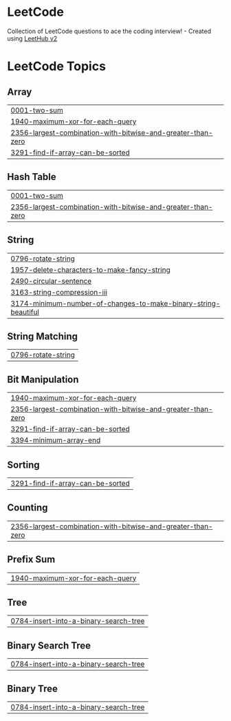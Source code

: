 # LeetCode
Collection of LeetCode questions to ace the coding interview! - Created using [LeetHub v2](https://github.com/arunbhardwaj/LeetHub-2.0)

<!---LeetCode Topics Start-->
# LeetCode Topics
## Array
|  |
| ------- |
| [0001-two-sum](https://github.com/swarupcs/LeetCode/tree/master/0001-two-sum) |
| [1940-maximum-xor-for-each-query](https://github.com/swarupcs/LeetCode/tree/master/1940-maximum-xor-for-each-query) |
| [2356-largest-combination-with-bitwise-and-greater-than-zero](https://github.com/swarupcs/LeetCode/tree/master/2356-largest-combination-with-bitwise-and-greater-than-zero) |
| [3291-find-if-array-can-be-sorted](https://github.com/swarupcs/LeetCode/tree/master/3291-find-if-array-can-be-sorted) |
## Hash Table
|  |
| ------- |
| [0001-two-sum](https://github.com/swarupcs/LeetCode/tree/master/0001-two-sum) |
| [2356-largest-combination-with-bitwise-and-greater-than-zero](https://github.com/swarupcs/LeetCode/tree/master/2356-largest-combination-with-bitwise-and-greater-than-zero) |
## String
|  |
| ------- |
| [0796-rotate-string](https://github.com/swarupcs/LeetCode/tree/master/0796-rotate-string) |
| [1957-delete-characters-to-make-fancy-string](https://github.com/swarupcs/LeetCode/tree/master/1957-delete-characters-to-make-fancy-string) |
| [2490-circular-sentence](https://github.com/swarupcs/LeetCode/tree/master/2490-circular-sentence) |
| [3163-string-compression-iii](https://github.com/swarupcs/LeetCode/tree/master/3163-string-compression-iii) |
| [3174-minimum-number-of-changes-to-make-binary-string-beautiful](https://github.com/swarupcs/LeetCode/tree/master/3174-minimum-number-of-changes-to-make-binary-string-beautiful) |
## String Matching
|  |
| ------- |
| [0796-rotate-string](https://github.com/swarupcs/LeetCode/tree/master/0796-rotate-string) |
## Bit Manipulation
|  |
| ------- |
| [1940-maximum-xor-for-each-query](https://github.com/swarupcs/LeetCode/tree/master/1940-maximum-xor-for-each-query) |
| [2356-largest-combination-with-bitwise-and-greater-than-zero](https://github.com/swarupcs/LeetCode/tree/master/2356-largest-combination-with-bitwise-and-greater-than-zero) |
| [3291-find-if-array-can-be-sorted](https://github.com/swarupcs/LeetCode/tree/master/3291-find-if-array-can-be-sorted) |
| [3394-minimum-array-end](https://github.com/swarupcs/LeetCode/tree/master/3394-minimum-array-end) |
## Sorting
|  |
| ------- |
| [3291-find-if-array-can-be-sorted](https://github.com/swarupcs/LeetCode/tree/master/3291-find-if-array-can-be-sorted) |
## Counting
|  |
| ------- |
| [2356-largest-combination-with-bitwise-and-greater-than-zero](https://github.com/swarupcs/LeetCode/tree/master/2356-largest-combination-with-bitwise-and-greater-than-zero) |
## Prefix Sum
|  |
| ------- |
| [1940-maximum-xor-for-each-query](https://github.com/swarupcs/LeetCode/tree/master/1940-maximum-xor-for-each-query) |
## Tree
|  |
| ------- |
| [0784-insert-into-a-binary-search-tree](https://github.com/swarupcs/LeetCode/tree/master/0784-insert-into-a-binary-search-tree) |
## Binary Search Tree
|  |
| ------- |
| [0784-insert-into-a-binary-search-tree](https://github.com/swarupcs/LeetCode/tree/master/0784-insert-into-a-binary-search-tree) |
## Binary Tree
|  |
| ------- |
| [0784-insert-into-a-binary-search-tree](https://github.com/swarupcs/LeetCode/tree/master/0784-insert-into-a-binary-search-tree) |
<!---LeetCode Topics End-->












































































































































































































































































